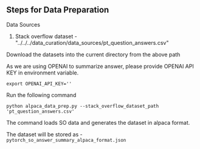 ## Steps for Data Preparation

Data Sources

1. Stack overflow dataset - "../../../data_curation/data_sources/pt_question_answers.csv"

Download the datasets into the current directory from the above path

As we are using OPENAI to summarize answer, please provide OPENAI API KEY in environment variable.
```
export OPENAI_API_KEY=''
```

Run the following command

```
python alpaca_data_prep.py --stack_overflow_dataset_path 'pt_question_answers.csv'
```

The command loads SO data and generates the dataset in alpaca format.

The dataset will be stored as - `pytorch_so_answer_summary_alpaca_format.json`